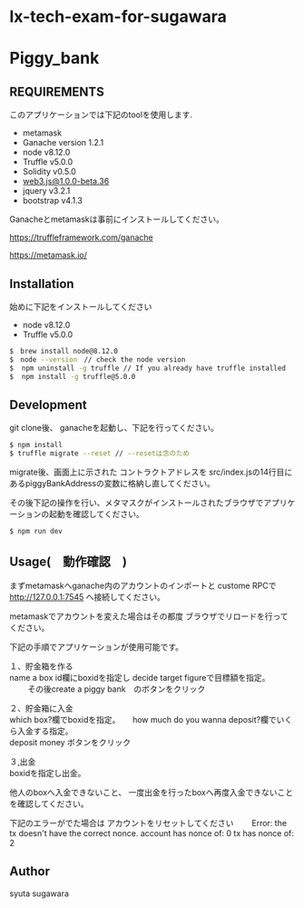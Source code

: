 # lx-tech-exam-for-sugawara

# Piggy_bank


## REQUIREMENTS

このアプリケーションでは下記のtoolを使用します.

* metamask
* Ganache version 1.2.1
* node v8.12.0 
* Truffle v5.0.0  
* Solidity v0.5.0 
* web3.js@1.0.0-beta.36 
* jquery v3.2.1 
* bootstrap v4.1.3 

Ganacheとmetamaskは事前にインストールしてください。

https://truffleframework.com/ganache

https://metamask.io/


## Installation

始めに下記をインストールしてください

* node v8.12.0 
* Truffle v5.0.0  

```sh
$　brew install node@8.12.0
$　node --version　// check the node version
$  npm uninstall -g truffle // If you already have truffle installed
$  npm install -g truffle@5.0.0
```


## Development

git clone後、
ganacheを起動し、下記を行ってください。

```sh
$ npm install
$ truffle migrate --reset // --resetは念のため
```

migrate後、画面上に示された
コントラクトアドレスを
src/index.jsの14行目にあるpiggyBankAddressの変数に格納し直してください。

その後下記の操作を行い、メタマスクがインストールされたブラウザでアプリケーションの起動を確認してください。
```sh
$ npm run dev
```


##  Usage(　動作確認　) 

まずmetamaskへganache内のアカウントのインポートと
custome RPCで http://127.0.0.1:7545 へ接続してください。

metamaskでアカウントを変えた場合はその都度
ブラウザでリロードを行ってください。

下記の手順でアプリケーションが使用可能です。

１、貯金箱を作る  
name a box id欄にboxidを指定し
decide target figureで目標額を指定。  　　
その後create a piggy bank　のボタンをクリック

２、貯金箱に入金  
which box?欄でboxidを指定。  　
how much do you wanna deposit?欄でいくら入金する指定。  
deposit money ボタンをクリック

３,出金  
boxidを指定し出金。　　

他人のboxへ入金できないこと、
一度出金を行ったboxへ再度入金できないことを確認してください。  　　


下記のエラーがでた場合は
アカウントをリセットしてください　　
Error: the tx doesn't have the correct nonce. account has nonce of: 0 tx has nonce of: 2


## Author
syuta sugawara
